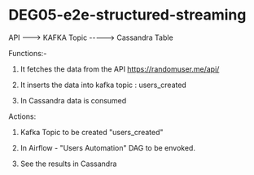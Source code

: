 # DEG05-e2e-structured-streaming

API --->   KAFKA Topic  -----> Cassandra Table

Functions:-
1) It fetches the data from the API https://randomuser.me/api/

2) It inserts the data into kafka topic : users_created

3) In Cassandra data is consumed

Actions:
1) Kafka Topic to be created "users_created"

2) In Airflow - "Users Automation" DAG to be envoked.

3) See the results in Cassandra
